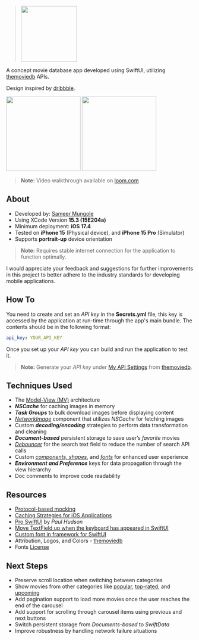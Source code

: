 > <img src="https://github.com/hauntarl/hauntarl/blob/master/tmdb/TMDBLogo.svg" width="150">

A concept movie database app developed using SwiftUI, utilizing [themoviedb](https://developer.themoviedb.org/docs/getting-started) APIs.

Design inspired by [dribbble](https://dribbble.com/shots/17158465-Movie-App).

<img src="https://github.com/hauntarl/hauntarl/blob/master/tmdb/tmdb-1.gif" width="200"> <img src="https://github.com/hauntarl/hauntarl/blob/master/tmdb/tmdb-2.gif" width="200">

> **Note:** Video walkthrough available on [loom.com](https://www.loom.com/share/662d6ab9d8374293b909929ed8c061ad?sid=7d286a37-a18d-4d11-ad59-1220a7a3fb26)

## About

- Developed by: [Sameer Mungole](https://www.linkedin.com/in/sameer-mungole/)
- Using XCode Version **15.3 (15E204a)**
- Minimum deployment: **iOS 17.4**
- Tested on **iPhone 15** (Physical device), and **iPhone 15 Pro** (Simulator)
- Supports **portrait-up** device orientation

> **Note:** Requires stable internet connection for the application to function optimally.

I would appreciate your feedback and suggestions for further improvements in this project to better adhere to the industry standards for developing mobile applications.

## How To

You need to create and set an *API key* in the **Secrets.yml** file, this key is accessed by the application at run-time through the app's main bundle.
The contents should be in the following format:
```yml
api_key: YOUR_API_KEY
```
Once you set up your *API key* you can build and run the application to test it.

> **Note:** Generate your *API key* under [My API Settings](https://www.themoviedb.org/settings/api) from [themoviedb](https://developer.themoviedb.org/docs/getting-started).

## Techniques Used

- The [Model-View (MV)](https://forums.developer.apple.com/forums/thread/699003) architecture
- ***NSCache*** for caching images in memory
- ***Task Groups*** to bulk download images before displaying content
- *[NetworkImage](https://github.com/hauntarl/tmdb/blob/main/TMDB/Components/NetworkImage.swift)* component that utilizes *NSCache* for fetching images
- Custom ***decoding/encoding*** strategies to perform data transformation and cleaning
- ***Document-based*** persistent storage to save user’s *favorite* movies
- *[Debouncer](https://github.com/hauntarl/tmdb/blob/main/TMDB/Models/Debouncer.swift)* for the search text field to reduce the number of search API calls
- Custom *[components, shapes](https://github.com/hauntarl/tmdb/tree/main/TMDB/Components)*, and *[fonts](https://github.com/hauntarl/tmdb/tree/main/TMDB/Fonts)* for enhanced user experience
- ***Environment and Preference*** keys for data propagation through the view hierarchy
- Doc comments to improve code readability

## Resources

- [Protocol-based mocking](https://www.swiftbysundell.com/articles/dependency-injection-and-unit-testing-using-async-await/#:~:text=Protocol%2Dbased%20mocking)
- [Caching Strategies for iOS Applications](https://grokkingswift.io/caching-strategies-for-ios-applications/)
- [Pro SwiftUI](https://www.hackingwithswift.com/store/pro-swiftui) by *Paul Hudson*
- [Move TextField up when the keyboard has appeared in SwiftUI](https://stackoverflow.com/a/60178361)
- [Custom font in framework for SwiftUI](https://stackoverflow.com/a/66105745)
- Attribution, Logos, and Colors - [themoviedb](https://www.themoviedb.org/about/logos-attribution)
- Fonts [License](https://fonts.google.com/specimen/Jost/about)

## Next Steps

- Preserve scroll location when switching between categories
- Show movies from other categories like [popular](https://developer.themoviedb.org/reference/movie-popular-list), [top-rated](https://developer.themoviedb.org/reference/movie-top-rated-list), and [upcoming](https://developer.themoviedb.org/reference/movie-upcoming-list)
- Add pagination support to load more movies once the user reaches the end of the carousel
- Add support for scrolling through carousel items using previous and next buttons
- Switch persistent storage from *Documents-based* to *SwiftData*
- Improve robustness by handling network failure situations
